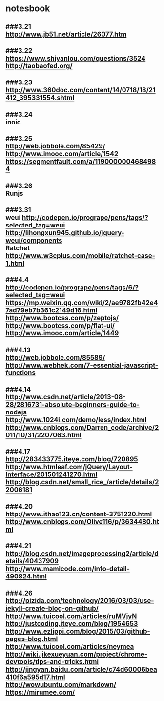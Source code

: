 # notesbook
  ###3.21   
  http://www.jb51.net/article/26077.htm   
  ---
  ###3.22  
  https://www.shiyanlou.com/questions/3524   
  http://taobaofed.org/   
  ---
  ###3.23  
  http://www.360doc.com/content/14/0718/18/21412_395331554.shtml  
  ---
  ###3.24   
  inoic   
  ---
  ###3.25   
  http://web.jobbole.com/85429/   
  http://www.imooc.com/article/1542   
  https://segmentfault.com/a/1190000004684984   
  ---
  ###3.26   
  Runjs   
  ---
  ###3.31  
  weui  http://codepen.io/progrape/pens/tags/?selected_tag=weui   
  http://lihongxun945.github.io/jquery-weui/components   
  Ratchet  http://www.w3cplus.com/mobile/ratchet-case-1.html   
  ---
  ###4.4   
  http://codepen.io/progrape/pens/tags/6/?selected_tag=weui    
  https://mp.weixin.qq.com/wiki/2/ae9782fb42e47ad79eb7b361c2149d16.html   
  http://www.bootcss.com/p/zeptojs/   
  http://www.bootcss.com/p/flat-ui/   
  http://www.imooc.com/article/1449   
  ---
  ###4.13   
  http://web.jobbole.com/85589/   
  http://www.webhek.com/7-essential-javascript-functions   
  ---
  ###4.14   
  http://www.csdn.net/article/2013-08-28/2816731-absolute-beginners-guide-to-nodejs   
  http://www.1024i.com/demo/less/index.html   
  http://www.cnblogs.com/Darren_code/archive/2011/10/31/2207063.html   
  ---
  ###4.17   
  http://283433775.iteye.com/blog/720895    
  http://www.htmleaf.com/jQuery/Layout-Interface/201501241270.html    
  http://blog.csdn.net/small_rice_/article/details/22006181    
  ---
  ###4.20   
  http://www.ithao123.cn/content-3751220.html   
  http://www.cnblogs.com/Olive116/p/3634480.html   
  ---
  ###4.21   
  http://blog.csdn.net/imageprocessing2/article/details/40437909   
  http://www.mamicode.com/info-detail-490824.html    
  ---
  ###4.26    
  http://pizida.com/technology/2016/03/03/use-jekyll-create-blog-on-github/    
  http://www.tuicool.com/articles/ruMVjyN     
  http://justcoding.iteye.com/blog/1954653    
  http://www.ezlippi.com/blog/2015/03/github-pages-blog.html    
  http://www.tuicool.com/articles/neymea    
  http://wiki.jikexueyuan.com/project/chrome-devtools/tips-and-tricks.html   
  http://jingyan.baidu.com/article/c74d60006bea410f6a595d17.html    
  http://wowubuntu.com/markdown/    
  https://mirumee.com/   
  ---
